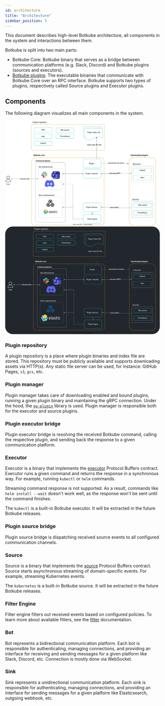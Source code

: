 ```yaml
---
id: architecture
title: "Architecture"
sidebar_position: 5
---
```


This document describes high-level Botkube architecture, all components in the system and interactions between them.

Botkube is split into two main parts:

- Botkube Core: Botkube binary that serves as a bridge between communication platforms (e.g. Slack, Discord) and Botkube plugins (sources and executors).
- [Botkube plugins](../plugin/index.md): The executable binaries that communicate with Botkube Core over an RPC interface. Botkube supports two types of plugins, respectively called Source plugins and Executor plugins.

## Components

The following diagram visualizes all main components in the system.

![Architecture](assets/arch-light.svg#gh-light-mode-only)![Architecture](assets/arch-dark.svg#gh-dark-mode-only)

### Plugin repository

A plugin repository is a place where plugin binaries and index file are stored. This repository must be publicly available and supports downloading assets via HTTP(s). Any static file server can be used, for instance: GitHub Pages, `s3`, `gcs`, etc.

### Plugin manager

Plugin manager takes care of downloading enabled and bound plugins, running a given plugin binary and maintaining the gRPC connection. Under the hood, the [`go-plugin`](https://github.com/hashicorp/go-plugin/) library is used. Plugin manager is responsible both for the executor and source plugins.

### Plugin executor bridge

Plugin executor bridge is resolving the received Botkube command, calling the respective plugin, and sending back the response to a given communication platform.

### Executor

Executor is a binary that implements the [executor](https://github.com/kubeshop/botkube/blob/main/proto/executor.proto) Protocol Buffers contract. Executor runs a given command and returns the response in a synchronous way. For example, running `kubectl` or `helm` commands.

Streaming command response is not supported. As a result, commands like `helm install --wait` doesn't work well, as the response won't be sent until the command finishes.

The `kubectl` is a built-in Botkube executor. It will be extracted in the future Botkube releases.

### Plugin source bridge

Plugin source bridge is dispatching received source events to all configured communication channels.

### Source

Source is a binary that implements the [source](https://github.com/kubeshop/botkube/blob/main/proto/source.proto) Protocol Buffers contract. Source starts asynchronous streaming of domain-specific events. For example, streaming Kubernetes events.

The `kubernetes` is a built-in Botkube source. It will be extracted in the future Botkube releases.

### Filter Engine

Filter engine filters out received events based on configured policies. To learn more about available filters, see the [filter](../configuration/filter.md) documentation.

### Bot

Bot represents a bidirectional communication platform. Each bot is responsible for authenticating, managing connections, and providing an interface for receiving and sending messages for a given platform like Slack, Discord, etc. Connection is mostly done via WebSocket.

### Sink

Sink represents a unidirectional communication platform. Each sink is responsible for authenticating, managing connections, and providing an interface for sending messages for a given platform like Elasticsearch, outgoing webhook, etc.
